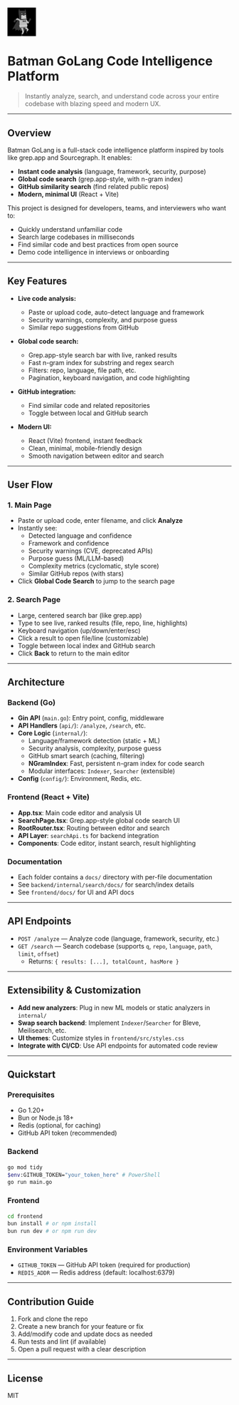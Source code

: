 
# <img src="frontend/public/logo.svg" alt="BatmanGoLang Logo" width="64" height="64" style="vertical-align:middle;">  
# Batman GoLang Code Intelligence Platform

> Instantly analyze, search, and understand code across your entire codebase with blazing speed and modern UX.

---

## Overview
Batman GoLang is a full-stack code intelligence platform inspired by tools like grep.app and Sourcegraph. It enables:
- **Instant code analysis** (language, framework, security, purpose)
- **Global code search** (grep.app-style, with n-gram index)
- **GitHub similarity search** (find related public repos)
- **Modern, minimal UI** (React + Vite)

This project is designed for developers, teams, and interviewers who want to:
- Quickly understand unfamiliar code
- Search large codebases in milliseconds
- Find similar code and best practices from open source
- Demo code intelligence in interviews or onboarding

---

## Key Features

- **Live code analysis:**
	- Paste or upload code, auto-detect language and framework
	- Security warnings, complexity, and purpose guess
	- Similar repo suggestions from GitHub

- **Global code search:**
	- Grep.app-style search bar with live, ranked results
	- Fast n-gram index for substring and regex search
	- Filters: repo, language, file path, etc.
	- Pagination, keyboard navigation, and code highlighting

- **GitHub integration:**
	- Find similar code and related repositories
	- Toggle between local and GitHub search

- **Modern UI:**
	- React (Vite) frontend, instant feedback
	- Clean, minimal, mobile-friendly design
	- Smooth navigation between editor and search

---

## User Flow

### 1. Main Page
- Paste or upload code, enter filename, and click **Analyze**
- Instantly see:
	- Detected language and confidence
	- Framework and confidence
	- Security warnings (CVE, deprecated APIs)
	- Purpose guess (ML/LLM-based)
	- Complexity metrics (cyclomatic, style score)
	- Similar GitHub repos (with stars)
- Click **Global Code Search** to jump to the search page

### 2. Search Page
- Large, centered search bar (like grep.app)
- Type to see live, ranked results (file, repo, line, highlights)
- Keyboard navigation (up/down/enter/esc)
- Click a result to open file/line (customizable)
- Toggle between local index and GitHub search
- Click **Back** to return to the main editor

---

## Architecture

### Backend (Go)
- **Gin API** (`main.go`): Entry point, config, middleware
- **API Handlers** (`api/`): `/analyze`, `/search`, etc.
- **Core Logic** (`internal/`):
	- Language/framework detection (static + ML)
	- Security analysis, complexity, purpose guess
	- GitHub smart search (caching, filtering)
	- **NGramIndex**: Fast, persistent n-gram index for code search
	- Modular interfaces: `Indexer`, `Searcher` (extensible)
- **Config** (`config/`): Environment, Redis, etc.

### Frontend (React + Vite)
- **App.tsx**: Main code editor and analysis UI
- **SearchPage.tsx**: Grep.app-style global code search UI
- **RootRouter.tsx**: Routing between editor and search
- **API Layer**: `searchApi.ts` for backend integration
- **Components**: Code editor, instant search, result highlighting

### Documentation
- Each folder contains a `docs/` directory with per-file documentation
- See `backend/internal/search/docs/` for search/index details
- See `frontend/docs/` for UI and API docs

---

## API Endpoints

- `POST /analyze` — Analyze code (language, framework, security, etc.)
- `GET /search` — Search codebase (supports `q`, `repo`, `language`, `path`, `limit`, `offset`)
	- Returns: `{ results: [...], totalCount, hasMore }`

---

## Extensibility & Customization

- **Add new analyzers**: Plug in new ML models or static analyzers in `internal/`
- **Swap search backend**: Implement `Indexer`/`Searcher` for Bleve, Meilisearch, etc.
- **UI themes**: Customize styles in `frontend/src/styles.css`
- **Integrate with CI/CD**: Use API endpoints for automated code review

---

## Quickstart

### Prerequisites
- Go 1.20+
- Bun or Node.js 18+
- Redis (optional, for caching)
- GitHub API token (recommended)

### Backend
```sh
go mod tidy
$env:GITHUB_TOKEN="your_token_here" # PowerShell
go run main.go
```

### Frontend
```sh
cd frontend
bun install # or npm install
bun run dev # or npm run dev
```

### Environment Variables
- `GITHUB_TOKEN` — GitHub API token (required for production)
- `REDIS_ADDR` — Redis address (default: localhost:6379)

---

## Contribution Guide

1. Fork and clone the repo
2. Create a new branch for your feature or fix
3. Add/modify code and update docs as needed
4. Run tests and lint (if available)
5. Open a pull request with a clear description

---

## License
MIT
